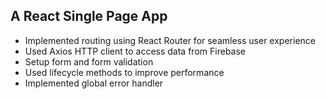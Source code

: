 ## A React Single Page App 
* Implemented routing using React Router for seamless user experience
* Used Axios HTTP client to access data from Firebase
* Setup form and form validation
* Used lifecycle methods to improve performance
* Implemented global error handler
